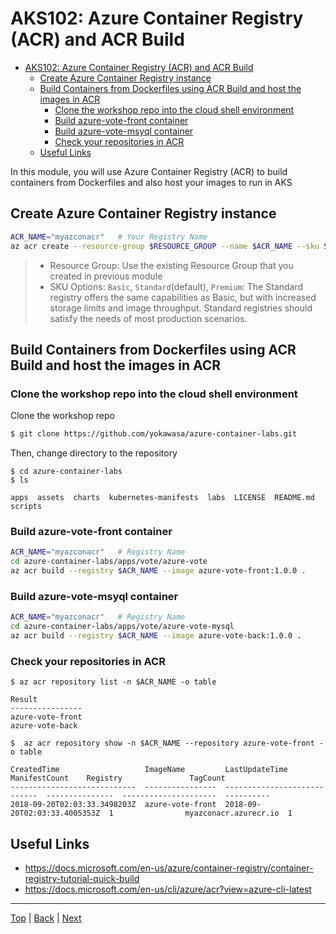 # AKS102: Azure Container Registry (ACR) and ACR Build

<!-- TOC -->
- [AKS102: Azure Container Registry (ACR) and ACR Build](#aks102-azure-container-registry-acr-and-acr-build)
  - [Create Azure Container Registry instance](#create-azure-container-registry-instance)
  - [Build Containers from Dockerfiles using ACR Build and host the images in ACR](#build-containers-from-dockerfiles-using-acr-build-and-host-the-images-in-acr)
    - [Clone the workshop repo into the cloud shell environment](#clone-the-workshop-repo-into-the-cloud-shell-environment)
    - [Build azure-vote-front container](#build-azure-vote-front-container)
    - [Build azure-vote-msyql container](#build-azure-vote-msyql-container)
    - [Check your repositories in ACR](#check-your-repositories-in-acr)
  - [Useful Links](#useful-links)

In this module, you will use Azure Container Registry (ACR) to build containers from Dockerfiles and also host your images to run in AKS

## Create Azure Container Registry instance

```sh
ACR_NAME="myazconacr"   # Your Registry Name
az acr create --resource-group $RESOURCE_GROUP --name $ACR_NAME --sku Standard
```
> - Resource Group: Use the existing Resource Group that you created in previous module
> - SKU Options: `Basic`, `Standard`(default), `Premium`: The Standard registry offers the same capabilities as Basic, but with increased storage limits and image throughput. Standard registries should satisfy the needs of most production scenarios.

## Build Containers from Dockerfiles using ACR Build and host the images in ACR

### Clone the workshop repo into the cloud shell environment

Clone the workshop repo
```sh
$ git clone https://github.com/yokawasa/azure-container-labs.git
```

Then, change directory to the repository

```
$ cd azure-container-labs
$ ls

apps  assets  charts  kubernetes-manifests  labs  LICENSE  README.md  scripts
```

### Build azure-vote-front container
```sh
ACR_NAME="myazconacr"   # Registry Name
cd azure-container-labs/apps/vote/azure-vote
az acr build --registry $ACR_NAME --image azure-vote-front:1.0.0 .
```

### Build azure-vote-msyql container
```sh
ACR_NAME="myazconacr"   # Registry Name
cd azure-container-labs/apps/vote/azure-vote-mysql
az acr build --registry $ACR_NAME --image azure-vote-back:1.0.0 .
```

### Check your repositories in ACR

```
$ az acr repository list -n $ACR_NAME -o table

Result
----------------
azure-vote-front
azure-vote-back
```

```
$  az acr repository show -n $ACR_NAME --repository azure-vote-front -o table

CreatedTime                   ImageName         LastUpdateTime                ManifestCount    Registry               TagCount
----------------------------  ----------------  ----------------------------  ---------------  ---------------------  ----------
2018-09-20T02:03:33.3498203Z  azure-vote-front  2018-09-20T02:03:33.4005353Z  1                myazconacr.azurecr.io  1
```


## Useful Links
- https://docs.microsoft.com/en-us/azure/container-registry/container-registry-tutorial-quick-build
- https://docs.microsoft.com/en-us/cli/azure/acr?view=azure-cli-latest

---
[Top](../README.md) | [Back](aks-101-create-aks-cluster.md) | [Next](aks-103-deploy-app.md)
